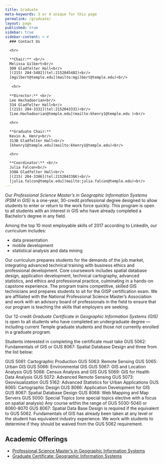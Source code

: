 ```yaml
---
title: Graduate
meta-keywords: 3 or 4 unique for this page
permalink: /graduate/
layout: page
published: true
sidebar: true
sidebar-content: > #
  ### Contact Us

  <hr>

  **Chair:** <br/>
  Melissa Gilbert<br/>
  309 Gladfelter Hall<br/>
  [(215) 204-5482](tel:2152045482)<br/>
  [mgilbert@temple.edu](mailto:mgilbert@temple.edu)<br/>
  
   <hr>
  
  **Director:** <br/>
  Lee Hachadoorian<br/>
  334 Gladfelter Hall<br/>
  [(215) 204-3331](tel:2152043331)<br/>
  [Lee.Hachadoorian@temple.edu](mailto:khenry1@temple.edu )<br/> 

  <hr>

  **Graduate Chair:**
  Kevin A. Henry<br/>
  313B Gladfelter Hall<br/>
  [khenry1@temple.edu](mailto:khenry1@temple.edu)<br/>

  <hr>

  **Coordinator:** <br/>
  Julia Falcon<br/>
  338A Gladfelter Hall<br/>
  [(215) 204-3386](tel:2152043386)<br/>
  [julia.falcon@temple.edu](mailto:julia.falcon@temple.edu)<br/>
---
```


Our _Professional Science Master’s in Geographic Information Systems (PSM in GIS)_ is a one-year, 30-credit professional degree designed to allow students to enter or return to the work force quickly. This program is open to all students with an interest in GIS who have already completed a Bachelor’s degree in any field.

Among the top 10 most employable skills of 2017 according to LinkedIn, our curriculum includes:

- data presentation
- mobile development
- statistical analysis and data mining

Our curriculum prepares students for the demands of the job market, integrating advanced technical training with business ethics and professional development. Core coursework includes spatial database design, application development, technical cartography, advanced statistics, and ethics and professional practice, culminating in a hands-on capstone experience. The program trains competitive, skilled GIS technicians and prepares students to sit for the GISP certification exam. We are affiliated with the National Professional Science Master’s Association and work with an advisory board of professionals in the field to ensure that our program is teaching the skills that employers are seeking.

Our 12-credit _Graduate Certificate in Geographic Information Systems (GIS)_ is open to all students who have completed an undergraduate degree — including current Temple graduate students and those not currently enrolled in a graduate program.

Students interested in completing the certificate must take GUS 5062: Fundamentals of GIS or GUS 8067: Spatial Database Design and three from the list below:

GUS 5061: Cartographic Production
GUS 5063: Remote Sensing
GUS 5065: Urban GIS
GUS 5066: Environmental GIS
GUS 5067: GIS and Location Analysis
GUS 5068: Census Analysis and GIS
GUS 5069: GIS for Health Data Analysis
GUS 5072: Advanced Remote Sensing
GUS 5073: Geovisualization
GUS 5162: Advanced Statistics for Urban Applications
GUS 8065: Cartographic Design
GUS 8066: Application Development for GIS
GUS 8067: Spatial Database Design
GUS 8068: Web Mapping and Map Servers
GUS 5000: Special Topics (one special topics elective with a focus on spatial analysis)
Any course within the range of  GUS 5030-5040 or 8060-8070
GUS 8067: Spatial Data Base Design is required if the equivalent to GUS 5062. Fundamentals of GIS has already been taken at any level or the student has equivalent industry experience. We work with students to determine if they should be waived from the GUS 5062 requirement.

## Academic Offerings

- [Professional Science Master’s in Geographic Information Systems](http://bulletin.temple.edu/graduate/scd/cla/geographic-information-systems-psm/)
- [Graduate Certificate: Geographic Information Systems](http://bulletin.temple.edu/graduate/scd/cla/geographic-information-systems-certificate/)
